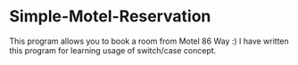 # Simple-Motel-Reservation
This program allows you to book a room from Motel 86 Way :) I have written this program for learning usage of switch/case concept.
